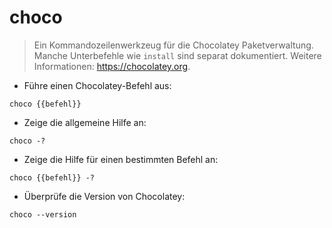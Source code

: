 # choco

> Ein Kommandozeilenwerkzeug für die Chocolatey Paketverwaltung.
> Manche Unterbefehle wie `install` sind separat dokumentiert.
> Weitere Informationen: <https://chocolatey.org>.

- Führe einen Chocolatey-Befehl aus:

`choco {{befehl}}`

- Zeige die allgemeine Hilfe an:

`choco -?`

- Zeige die Hilfe für einen bestimmten Befehl an:

`choco {{befehl}} -?`

- Überprüfe die Version von Chocolatey:

`choco --version`
